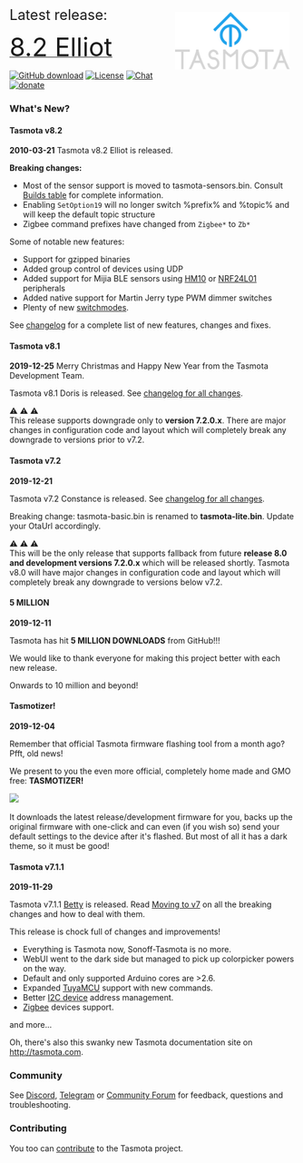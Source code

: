 
<img style="margin: 10px 10px; float:right; width:40%" src="_media/frontlogob.svg" alt="Tasmota Logo"></img>

<!-- <img src="https://user-images.githubusercontent.com/5904370/55973675-661c1400-5c86-11e9-8453-0082bfcd61b6.png" width="200" align="right"> </img> -->
<span style="font-size:25px">Latest release:</span>

<a href="https://github.com/arendst/Tasmota/releases/tag/v8.2.0"><span style="font-size:45px;">8.2 Elliot</span></a>

<!-- <img src="https://user-images.githubusercontent.com/5904370/55974399-d4ada180-5c87-11e9-99cc-316220bf5e95.png" align="right" width=200></img> -->

[![GitHub download](https://img.shields.io/github/downloads/arendst/Tasmota/total.svg?style=flat-square&color=green)](https://github.com/arendst/Tasmota/releases/latest)
[![License](https://img.shields.io/github/license/arendst/Tasmota.svg?style=flat-square)](https://github.com/arendst/Tasmota/blob/development/LICENSE.txt)
[![Chat](https://img.shields.io/discord/479389167382691863.svg?style=flat-square&color=blueviolet)](https://discord.gg/Ks2Kzd4)
[![donate](https://img.shields.io/badge/donate-PayPal-blue.svg?style=flat-square)](https://paypal.me/tasmota)


### What's New?

<!-- tabs:start -->

#### **Tasmota v8.2**
**2010-03-21**
Tasmota v8.2 Elliot is released. 

**Breaking changes:** 
 - Most of the sensor support is moved to tasmota-sensors.bin. Consult [Builds table](Builds) for complete information.
 - Enabling `SetOption19` will no longer switch %prefix% and %topic% and will keep the default topic structure
 - Zigbee command prefixes have changed from `Zigbee*` to `Zb*`

Some of notable new features:
- Support for gzipped binaries
- Added group control of devices using UDP
- Added support for Mijia BLE sensors using [HM10](/peripherals/HM-1x) or [NRF24L01](/peripherals/NRF24L01) peripherals
- Added native support for Martin Jerry type PWM dimmer switches
- Plenty of new [switchmodes](Buttons-and-Switches#switchmode).

 See [changelog](changelog-8.2) for a complete list of new features, changes and fixes.

#### **Tasmota v8.1**
**2019-12-25**
Merry Christmas and Happy New Year from the Tasmota Development Team.

Tasmota v8.1 Doris is released. See [changelog for all changes](changelog-8.1).

:warning: :warning: :warning:    
This release supports downgrade only to **version 7.2.0.x**. There are major changes in configuration code and layout which will completely break any downgrade to versions prior to v7.2. 

#### **Tasmota v7.2**
**2019-12-21**

Tasmota v7.2 Constance is released. See [changelog for all changes](changelog-7.2).

Breaking change: tasmota-basic.bin is renamed to **tasmota-lite.bin**. Update your OtaUrl accordingly.

:warning: :warning: :warning:    
This will be the only release that supports fallback from future **release 8.0 and development versions 7.2.0.x** which will be released shortly. Tasmota v8.0 will have major changes in configuration code and layout which will completely break any downgrade to versions below v7.2. 

#### **5 MILLION**
**2019-12-11**

Tasmota has hit **5 MILLION DOWNLOADS** from GitHub!!! 

We would like to thank everyone for making this project better with each new release. 

Onwards to 10 million and beyond!

#### **Tasmotizer!**
**2019-12-04**

Remember that official Tasmota firmware flashing tool from a month ago? Pfft, old news! 

We present to you the even more official, completely home made and GMO free: **TASMOTIZER!**

[<img src="https://user-images.githubusercontent.com/11555742/69891714-ec14ca00-12fe-11ea-9140-92842fa1bff9.jpg" width=300></img>](https://github.com/tasmota/tasmotizer) 

It downloads the latest release/development firmware for you, backs up the original firmware with one-click and can even (if you wish so) send your default settings to the device after it's flashed. But most of all it has a dark theme, so it must be good!

#### **Tasmota v7.1.1**
**2019-11-29**

Tasmota v7.1.1 [Betty](https://www.youtube.com/watch?v=9iEoq8qZZK8) is released. Read [Moving to v7](moving-to-v7) on all the breaking changes and how to deal with them.

This release is chock full of changes and improvements! 
* Everything is Tasmota now, Sonoff-Tasmota is no more.
* WebUI went to the dark side but managed to pick up colorpicker powers on the way. 
* Default and only supported Arduino cores are >2.6.
* Expanded [TuyaMCU](TuyaMCU) support with new commands.
* Better [I2C device](I2CDevices) address management.
* [Zigbee](Zigbee) devices support.

and more...

Oh, there's also this swanky new Tasmota documentation site on http://tasmota.com.
 
<!-- tabs:end -->

### Community
See [Discord](https://discord.gg/Ks2Kzd4), [Telegram](https://t.me/tasmota) or [Community Forum](https://groups.google.com/d/forum/sonoffusers) for feedback, questions and troubleshooting.

### Contributing
You too can [contribute](Contributing) to the Tasmota project.
